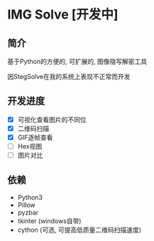 # IMG Solve [开发中]

## 简介

基于Python的方便的, 可扩展的, 图像隐写解密工具

因StegSolve在我的系统上表现不正常而开发

## 开发进度

+ [x] 可视化查看图片的不同位
+ [x] 二维码扫描
+ [x] GIF逐帧查看
+ [ ] Hex视图
+ [ ] 图片对比

## 依赖

+ Python3
+ Pillow
+ pyzbar
+ tkinter (windows自带)
+ cython (可选, 可提高低质量二维码扫描速度)
